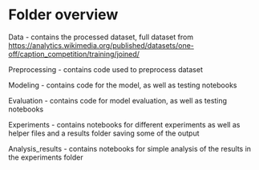 # Folder overview
Data - contains the processed dataset, full dataset from https://analytics.wikimedia.org/published/datasets/one-off/caption_competition/training/joined/

Preprocessing - contains code used to preprocess dataset

Modeling - contains code for the model, as well as testing notebooks

Evaluation - contains code for model evaluation, as well as testing notebooks

Experiments - contains notebooks for different experiments as well as helper files and a results folder saving some of the output

Analysis_results - contains notebooks for simple analysis of the results in the experiments folder

 
